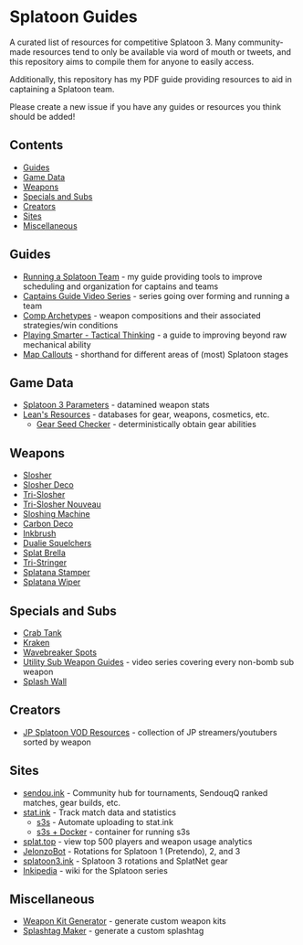 # Splatoon Guides
A curated list of resources for competitive Splatoon 3. Many community-made resources tend to only be available via word of mouth or tweets, and this repository aims to compile them for anyone to easily access.

Additionally, this repository has my PDF guide providing resources to aid in captaining a Splatoon team. 

Please create a new issue if you have any guides or resources you think should be added!

## Contents
- [Guides](#guides)
- [Game Data](#game-data)
- [Weapons](#weapons)
- [Specials and Subs](#specials-and-subs)
- [Creators](#creators)
- [Sites](#sites)
- [Miscellaneous](#miscellaneous)

## Guides
- [Running a Splatoon Team](Running%20a%20Splatoon%20Team.pdf) - my guide providing tools to improve scheduling and organization for captains and teams
- [Captains Guide Video Series](https://www.youtube.com/watch?v=Wtp-X-1W5rU&list=PLiBtcHtdkvJZk7OhLVf9o7qzIgXywZEID&pp=iAQB) - series going over forming and running a team
- [Comp Archetypes](https://docs.google.com/document/u/0/d/159-KPAE9sZiN_MA8hXRzQs0m5qmB9y4-e-cQ_A3hxEs) - weapon compositions and their associated strategies/win conditions
- [Playing Smarter - Tactical Thinking](https://zy-f.notion.site/playing-smarter-a-guide-to-improving-tactical-thinking-625e307d08f142b6bb97895117365425) - a guide to improving beyond raw mechanical ability
- [Map Callouts](https://drive.google.com/drive/folders/1qJ2j1VtQnHWvJEqf0Qv0L0WiLHADV0Bv) - shorthand for different areas of (most) Splatoon stages
## Game Data
- [Splatoon 3 Parameters](https://docs.google.com/spreadsheets/d/1uUIEmHaZTRc-hXdnSlu_zJoeTrlLbF2OTBnc3Ix5nAw/edit?gid=734298570#gid=734298570) - datamined weapon stats
- [Lean's Resources](https://leanny.github.io/) - databases for gear, weapons, cosmetics, etc.
    - [Gear Seed Checker](https://leanny.github.io/splat3seedchecker/#/) - deterministically obtain gear abilities
## Weapons
- [Slosher](https://www.youtube.com/watch?v=d3xnDiSKDoU)
- [Slosher Deco](https://www.youtube.com/watch?v=2sK5ActTRd8)
- [Tri-Slosher](https://www.youtube.com/watch?v=hPD1p-rD3Z4p)
- [Tri-Slosher Nouveau](https://www.youtube.com/watch?v=s0bAuwkrVbw)
- [Sloshing Machine](https://www.youtube.com/watch?v=IApkMf_3d64)
- [Carbon Deco](https://www.youtube.com/watch?v=g3kLIta6BIE)
- [Inkbrush](https://www.youtube.com/watch?v=dFedebEHDNw)
- [Dualie Squelchers](https://www.youtube.com/watch?v=5VKbP0aYmek)
- [Splat Brella](https://www.youtube.com/watch?v=Hcbkni-yyoU)
- [Tri-Stringer](https://www.youtube.com/watch?v=87dWL6a0tzQ)
- [Splatana Stamper](https://www.youtube.com/watch?v=9UEQ6hB0qQs)
- [Splatana Wiper](https://www.youtube.com/watch?v=SMQFLqwoUY8)
## Specials and Subs
- [Crab Tank](https://docs.google.com/document/u/0/d/1BMljr_34RMUPn_8Kby-dlZiaaDR7KOPzBnuzmFGnEaI)
- [Kraken](https://www.youtube.com/watch?v=oackZvWEV1g)
- [Wavebreaker Spots](https://www.youtube.com/watch?v=MtAjldIGFG4)
- [Utility Sub Weapon Guides](https://www.youtube.com/watch?v=XgmN60UJ5w4&list=PL36sPTf7WxX_mo6mVHGOY7sMGkRszuNpJ&pp=iAQB) - video series covering every non-bomb sub weapon
- [Splash Wall](https://www.youtube.com/watch?v=5DUVYiGc2ek)
## Creators
- [JP Splatoon VOD Resources](https://docs.google.com/spreadsheets/u/0/d/1ZoaHAclQp0pPyoWtLphxCXJUaMig41t_1jkAnart_1Y/htmlview#) - collection of JP streamers/youtubers sorted by weapon
## Sites
- [sendou.ink](https://sendou.ink) - Community hub for tournaments, SendouqQ ranked matches, gear builds, etc.
- [stat.ink](https://stat.ink) - Track match data and statistics
    - [s3s](https://github.com/frozenpandaman/s3s) - Automate uploading to stat.ink
    - [s3s + Docker](https://github.com/aaaldo/s3s_dockerized) - container for running s3s
- [splat.top](https://splat.top/) - view top 500 players and weapon usage analytics
- [JelonzoBot](https://splatoon.oatmealdome.me/) - Rotations for Splatoon 1 (Pretendo), 2, and 3
- [splatoon3.ink](https://splatoon3.ink/) - Splatoon 3 rotations and SplatNet gear
- [Inkipedia](https://splatoonwiki.org) - wiki for the Splatoon series
## Miscellaneous
- [Weapon Kit Generator](https://yagaa.itch.io/yagas-weapon-kit-generator) - generate custom weapon kits
- [Splashtag Maker](https://splashtagmaker.com/) - generate a custom splashtag

